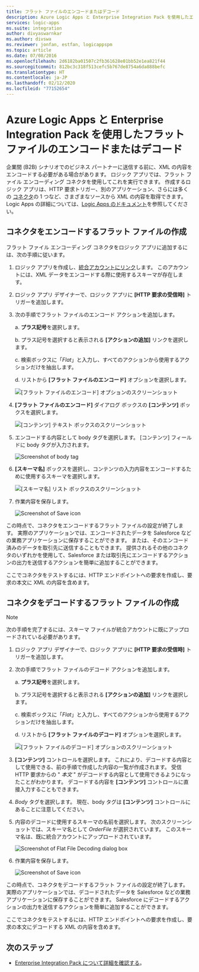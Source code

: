 ```yaml
---
title: フラット ファイルのエンコードまたはデコード
description: Azure Logic Apps と Enterprise Integration Pack を使用したエンタープライズ統合用のフラット ファイルのエンコードまたはデコード
services: logic-apps
ms.suite: integration
author: divyaswarnkar
ms.author: divswa
ms.reviewer: jonfan, estfan, logicappspm
ms.topic: article
ms.date: 07/08/2016
ms.openlocfilehash: 2d6182ba01507c2fb361628e01bb52e1ea821f44
ms.sourcegitcommit: 812bc3c318f513cefc5b767de8754a6da888befc
ms.translationtype: HT
ms.contentlocale: ja-JP
ms.lasthandoff: 02/12/2020
ms.locfileid: "77152654"
---
```

# <a name="encode-or-decode-flat-files-with-azure-logic-apps-and-enterprise-integration-pack"></a>Azure Logic Apps と Enterprise Integration Pack を使用したフラット ファイルのエンコードまたはデコード

企業間 (B2B) シナリオでのビジネス パートナーに送信する前に、XML の内容をエンコードする必要がある場合があります。 ロジック アプリでは、フラット ファイル エンコーディング コネクタを使用してこれを実行できます。 作成するロジック アプリは、HTTP 要求トリガー、別のアプリケーション、さらには多くの [コネクタ](../connectors/apis-list.md)の 1 つなど、さまざまなソースから XML の内容を取得できます。 Logic Apps の詳細については、[Logic Apps のドキュメント](logic-apps-overview.md "Logic Apps の詳細を見る")を参照してください。  

## <a name="create-the-flat-file-encoding-connector"></a>コネクタをエンコードするフラット ファイルの作成
フラット ファイル エンコーディング コネクタをロジック アプリに追加するには、次の手順に従います。

1. ロジック アプリを作成し、[統合アカウントにリンク](logic-apps-enterprise-integration-accounts.md "ロジック アプリに統合アカウントをリンクする方法を学習する")します。 このアカウントには、XML データをエンコードする際に使用するスキーマが存在します。  

1. ロジック アプリ デザイナーで、ロジック アプリに **[HTTP 要求の受信時]** トリガーを追加します。

1. 次の手順でフラット ファイルのエンコード アクションを追加します。

   a. **プラス記号**を選択します。

   b. プラス記号を選択すると表示される **[アクションの追加]** リンクを選択します。

   c. 検索ボックスに「*Flat*」と入力し、すべてのアクションから使用するアクションだけを抽出します。

   d. リストから **[フラット ファイルのエンコード]** オプションを選択します。   

      ![[フラット ファイルのエンコード] オプションのスクリーンショット](media/logic-apps-enterprise-integration-flatfile/flatfile-2.png)   

1. **[フラット ファイルのエンコード]** ダイアログ ボックスの **[コンテンツ]** ボックスを選択します。  

   ![[コンテンツ] テキスト ボックスのスクリーンショット](media/logic-apps-enterprise-integration-flatfile/flatfile-3.png)  

1. エンコードする内容として body タグを選択します。 [コンテンツ] フィールドに body タグが入力されます。     

   ![Screenshot of body tag](media/logic-apps-enterprise-integration-flatfile/flatfile-4.png)  

1. **[スキーマ名]** ボックスを選択し、コンテンツの入力内容をエンコードするために使用するスキーマを選択します。    

   ![[スキーマ名] リスト ボックスのスクリーンショット](media/logic-apps-enterprise-integration-flatfile/flatfile-5.png)  

1. 作業内容を保存します。

   ![Screenshot of Save icon](media/logic-apps-enterprise-integration-flatfile/flatfile-6.png)  

この時点で、コネクタをエンコードするフラット ファイルの設定が終了します。 実際のアプリケーションでは、エンコードされたデータを Salesforce などの業務アプリケーションに保存することができます。 または、そのエンコード済みのデータを取引先に送信することもできます。 提供されるその他のコネクタのいずれかを使用して、Salesforce または取引先にエンコードするアクションの出力を送信するアクションを簡単に追加することができます。

ここでコネクタをテストするには、HTTP エンドポイントへの要求を作成し、要求の本文に XML の内容を含めます。  

## <a name="create-the-flat-file-decoding-connector"></a>コネクタをデコードするフラット ファイルの作成

> [!NOTE]
> 次の手順を完了するには、スキーマ ファイルが統合アカウントに既にアップロードされている必要があります。

1. ロジック アプリ デザイナーで、ロジック アプリに **[HTTP 要求の受信時]** トリガーを追加します。

1. 次の手順でフラット ファイルのデコード アクションを追加します。

   a. **プラス記号**を選択します。

   b. プラス記号を選択すると表示される **[アクションの追加]** リンクを選択します。

   c. 検索ボックスに「*Flat*」と入力し、すべてのアクションから使用するアクションだけを抽出します。

   d. リストから **[フラット ファイルのデコード]** オプションを選択します。   

      ![[フラット ファイルのデコード] オプションのスクリーンショット](media/logic-apps-enterprise-integration-flatfile/flatfile-2.png)   

1. **[コンテンツ]** コントロールを選択します。 これにより、デコードする内容として使用できる、前の手順で作成した内容の一覧が作成されます。 受信 HTTP 要求からの " *本文* " がデコードする内容として使用できるようになったことがわかります。 デコードする内容を **[コンテンツ]** コントロールに直接入力することもできます。     

1. *Body* タグを選択します。 現在、body タグは **[コンテンツ]** コントロールにあることに注意してください。

1. 内容のデコードに使用するスキーマの名前を選択します。 次のスクリーンショットでは、スキーマ名として *OrderFile* が選択されています。 このスキーマ名は、既に統合アカウントにアップロードされています。

   ![Screenshot of Flat File Decoding dialog box](media/logic-apps-enterprise-integration-flatfile/flatfile-decode-1.png) 

1. 作業内容を保存します。  

   ![Screenshot of Save icon](media/logic-apps-enterprise-integration-flatfile/flatfile-6.png)    

この時点で、コネクタをデコードするフラット ファイルの設定が終了します。 実際のアプリケーションでは、デコードされたデータを Salesforce などの業務アプリケーションに保存することができます。 Salesforce にデコードするアクションの出力を送信するアクションを簡単に追加することができます。

ここでコネクタをテストするには、HTTP エンドポイントへの要求を作成し、要求の本文にデコードする XML の内容を含めます。  

## <a name="next-steps"></a>次のステップ
* [Enterprise Integration Pack について詳細を確認する](logic-apps-enterprise-integration-overview.md "Enterprise Integration Pack について学習する")。  

